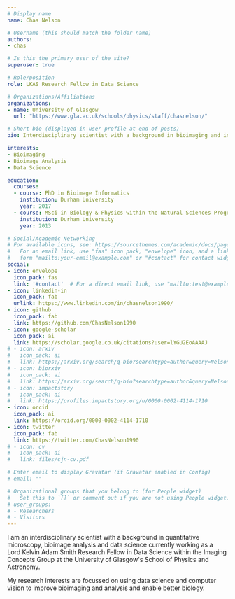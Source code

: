 ```yaml
---
# Display name
name: Chas Nelson

# Username (this should match the folder name)
authors:
- chas

# Is this the primary user of the site?
superuser: true

# Role/position
role: LKAS Research Fellow in Data Science

# Organizations/Affiliations
organizations:
- name: University of Glasgow
  url: "https://www.gla.ac.uk/schools/physics/staff/chasnelson/"

# Short bio (displayed in user profile at end of posts)
bio: Interdisciplinary scientist with a background in bioimaging and informatics.

interests:
- Bioimaging
- Bioimage Analysis
- Data Science

education:
  courses:
  - course: PhD in Bioimage Informatics
    institution: Durham University
    year: 2017
  - course: MSci in Biology & Physics within the Natural Sciences Programme (First Class)
    institution: Durham University
    year: 2013

# Social/Academic Networking
# For available icons, see: https://sourcethemes.com/academic/docs/page-builder/#icons
#   For an email link, use "fas" icon pack, "envelope" icon, and a link in the
#   form "mailto:your-email@example.com" or "#contact" for contact widget.
social:
- icon: envelope
  icon_pack: fas
  link: '#contact'  # For a direct email link, use "mailto:test@example.org".
- icon: linkedin-in
  icon_pack: fab
  urlink: https://www.linkedin.com/in/chasnelson1990/
- icon: github
  icon_pack: fab
  link: https://github.com/ChasNelson1990
- icon: google-scholar
  icon_pack: ai
  link: https://scholar.google.co.uk/citations?user=lYGU2EoAAAAJ
# - icon: arxiv
#   icon_pack: ai
#   link: https://arxiv.org/search/q-bio?searchtype=author&query=Nelson%2C+C+J
# - icon: biorxiv
#   icon_pack: ai
#   link: https://arxiv.org/search/q-bio?searchtype=author&query=Nelson%2C+C+J
# - icon: impactstory
#   icon_pack: ai
#   link: https://profiles.impactstory.org/u/0000-0002-4114-1710
- icon: orcid
  icon_pack: ai
  link: https://orcid.org/0000-0002-4114-1710
- icon: twitter
  icon_pack: fab
  link: https://twitter.com/ChasNelson1990
# - icon: cv
#   icon_pack: ai
#   link: files/cjn-cv.pdf

# Enter email to display Gravatar (if Gravatar enabled in Config)
# email: ""

# Organizational groups that you belong to (for People widget)
#   Set this to `[]` or comment out if you are not using People widget.
# user_groups:
# - Researchers
# - Visitors
---
```


I am an interdisciplinary scientist with a background in quantitative microscopy, bioimage analysis and data science currently working as a Lord Kelvin Adam Smith Research Fellow in Data Science within the Imaging Concepts Group at the University of Glasgow's School of Physics and Astronomy.

My research interests are focussed on using data science and computer vision to improve bioimaging and analysis and enable better biology.
